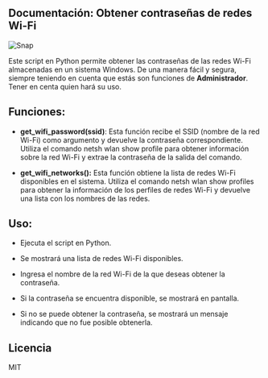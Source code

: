 ## Documentación: Obtener contraseñas de redes Wi-Fi

![Snap](https://github.com/nevek-btw/wifi-password/assets/138080914/e0c23f6e-177e-4ca2-ba54-04a5dcec1b56)

Este script en Python permite obtener las contraseñas de las redes Wi-Fi almacenadas en un sistema Windows. De una manera fácil y segura, siempre teniendo en cuenta que estás son funciones de **Administrador**. Tener en centa quien hará su uso.

## Funciones:

- **get_wifi_password(ssid)**: Esta función recibe el SSID (nombre de la red Wi-Fi) como argumento y devuelve la contraseña correspondiente. Utiliza el comando netsh wlan show profile para obtener información sobre la red Wi-Fi y extrae la contraseña de la salida del comando.

- **get_wifi_networks():** Esta función obtiene la lista de redes Wi-Fi disponibles en el sistema. Utiliza el comando netsh wlan show profiles para obtener la información de los perfiles de redes Wi-Fi y devuelve una lista con los nombres de las redes.

## Uso:

- Ejecuta el script en Python.

- Se mostrará una lista de redes Wi-Fi disponibles.

- Ingresa el nombre de la red Wi-Fi de la que deseas obtener la contraseña.

- Si la contraseña se encuentra disponible, se mostrará en pantalla.

- Si no se puede obtener la contraseña, se mostrará un mensaje indicando que no fue posible obtenerla.

## Licencia

MIT
